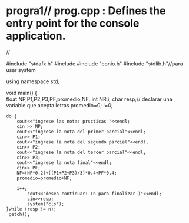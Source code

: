# progra1// prog.cpp : Defines the entry point for the console application.
//

#include "stdafx.h"
#include <iostream>
#include "conio.h"
#include "stdlib.h"//para usar system

using namespace std;

void main()
{  
	float NP,P1,P2,P3,PF,promedio,NF;
	int NR,i;
	char resp;// declarar una variable que acepta letras 
	promedio=0;
	i=0;

	do { 
		cout<<"ingrese las notas prscticas "<<endl;
		cin >> NP;
		cout<<"ingrese la nota del primer parcial"<<endl;
		cin>> P1;
		cout<<"ingrese la nota del segundo parcial"<<endl,
		cin>> P2;
		cout<<"ingrese la nota del tercer parcial"<<endl;
		cin>> P3;
		cout<<"ingrese la nota final"<<endl;
		cin>> PF;
		NF=(NP*0.2)+((P1+P2+P3)/3)*0.4+PF*0.4;
		promedio=promedio+NF;
		
		i++;
		    cout<<"desea continuar: (n para finalizar )"<<endl;
			cin>>resp;
			system("cls");
	}while (resp != n);
	 getch();


